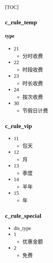 <span  style="font-family: Simsun,serif; font-size: 17px; ">

[TOC]

### c_rule_temp

#### type

- 21
    - 分时收费
- 22
    - 时段收费
- 23
    - 时长收费
- 24
    - 按次收费
- 30
    - 节假日计费

### c_rule_vip

- 11
    - 包天
- 12
    - 月
- 13
    - 季度
- 14
    - 半年
- 15
    - 年

### c_rule_special

- dis_type
- 1
    - 优惠金额
- 2
    - 免费

</span>